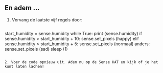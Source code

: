 ## En adem ...

1. Vervang de laatste vijf regels door:
    
    ```python
start_humidity = sense.humidity while True: print (sense.humidity) if sense.humidity > start_humidity + 10: sense.set_pixels (happy) elif sense.humidity > start_humidity + 5: sense.set_pixels (normaal) anders: sense.set_pixels (sad) sleep (1)
```

2. Voer de code opnieuw uit. Adem nu op de Sense HAT en kijk of je het kunt laten lachen!